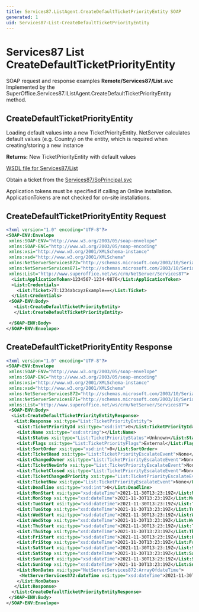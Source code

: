 ```yaml
---
title: Services87.ListAgent.CreateDefaultTicketPriorityEntity SOAP
generated: 1
uid: Services87-List-CreateDefaultTicketPriorityEntity
---
```


# Services87 List CreateDefaultTicketPriorityEntity

SOAP request and response examples **Remote/Services87/List.svc**
Implemented by the <see cref="M:SuperOffice.Services87.IListAgent.CreateDefaultTicketPriorityEntity">SuperOffice.Services87.IListAgent.CreateDefaultTicketPriorityEntity</see> method.

## CreateDefaultTicketPriorityEntity

Loading default values into a new TicketPriorityEntity.
NetServer calculates default values (e.g. Country) on the entity, which is required when creating/storing a new instance


**Returns:** New TicketPriorityEntity with default values


[WSDL file for Services87/List](../Services87-List.md)

Obtain a ticket from the [Services87/SoPrincipal.svc](../SoPrincipal/index.md)

Application tokens must be specified if calling an Online installation. ApplicationTokens are not checked for on-site installations.

## CreateDefaultTicketPriorityEntity Request

```xml
<?xml version="1.0" encoding="UTF-8"?>
<SOAP-ENV:Envelope
 xmlns:SOAP-ENV="http://www.w3.org/2003/05/soap-envelope"
 xmlns:SOAP-ENC="http://www.w3.org/2003/05/soap-encoding"
 xmlns:xsi="http://www.w3.org/2001/XMLSchema-instance"
 xmlns:xsd="http://www.w3.org/2001/XMLSchema"
 xmlns:NetServerServices872="http://schemas.microsoft.com/2003/10/Serialization/Arrays"
 xmlns:NetServerServices871="http://schemas.microsoft.com/2003/10/Serialization/"
 xmlns:List="http://www.superoffice.net/ws/crm/NetServer/Services87">
  <List:ApplicationToken>1234567-1234-9876</List:ApplicationToken>
  <List:Credentials>
    <List:Ticket>7T:1234abcxyzExample==</List:Ticket>
  </List:Credentials>
 <SOAP-ENV:Body>
   <List:CreateDefaultTicketPriorityEntity>
   </List:CreateDefaultTicketPriorityEntity>

 </SOAP-ENV:Body>
</SOAP-ENV:Envelope>

```


## CreateDefaultTicketPriorityEntity Response

```xml
<?xml version="1.0" encoding="UTF-8"?>
<SOAP-ENV:Envelope
 xmlns:SOAP-ENV="http://www.w3.org/2003/05/soap-envelope"
 xmlns:SOAP-ENC="http://www.w3.org/2003/05/soap-encoding"
 xmlns:xsi="http://www.w3.org/2001/XMLSchema-instance"
 xmlns:xsd="http://www.w3.org/2001/XMLSchema"
 xmlns:NetServerServices872="http://schemas.microsoft.com/2003/10/Serialization/Arrays"
 xmlns:NetServerServices871="http://schemas.microsoft.com/2003/10/Serialization/"
 xmlns:List="http://www.superoffice.net/ws/crm/NetServer/Services87">
 <SOAP-ENV:Body>
  <List:CreateDefaultTicketPriorityEntityResponse>
   <List:Response xsi:type="List:TicketPriorityEntity">
    <List:TicketPriorityId xsi:type="xsd:int">0</List:TicketPriorityId>
    <List:Name xsi:type="xsd:string"></List:Name>
    <List:Status xsi:type="List:TicketPriorityStatus">Unknown</List:Status>
    <List:Flags xsi:type="List:TicketPriorityFlags">External</List:Flags>
    <List:SortOrder xsi:type="xsd:int">0</List:SortOrder>
    <List:TicketRead xsi:type="List:TicketPriorityEscalateEvent">None</List:TicketRead>
    <List:ChangedOwner xsi:type="List:TicketPriorityEscalateEvent">None</List:ChangedOwner>
    <List:TicketNewinfo xsi:type="List:TicketPriorityEscalateEvent">None</List:TicketNewinfo>
    <List:TicketClosed xsi:type="List:TicketPriorityEscalateEvent">None</List:TicketClosed>
    <List:TicketChangedPriority xsi:type="List:TicketPriorityEscalateEvent">None</List:TicketChangedPriority>
    <List:TicketNew xsi:type="List:TicketPriorityEscalateEvent">None</List:TicketNew>
    <List:Deadline xsi:type="xsd:int">0</List:Deadline>
    <List:MonStart xsi:type="xsd:dateTime">2021-11-30T13:23:19Z</List:MonStart>
    <List:MonStop xsi:type="xsd:dateTime">2021-11-30T13:23:19Z</List:MonStop>
    <List:TueStart xsi:type="xsd:dateTime">2021-11-30T13:23:19Z</List:TueStart>
    <List:TueStop xsi:type="xsd:dateTime">2021-11-30T13:23:19Z</List:TueStop>
    <List:WedStart xsi:type="xsd:dateTime">2021-11-30T13:23:19Z</List:WedStart>
    <List:WedStop xsi:type="xsd:dateTime">2021-11-30T13:23:19Z</List:WedStop>
    <List:ThuStart xsi:type="xsd:dateTime">2021-11-30T13:23:19Z</List:ThuStart>
    <List:ThuStop xsi:type="xsd:dateTime">2021-11-30T13:23:19Z</List:ThuStop>
    <List:FriStart xsi:type="xsd:dateTime">2021-11-30T13:23:19Z</List:FriStart>
    <List:FriStop xsi:type="xsd:dateTime">2021-11-30T13:23:19Z</List:FriStop>
    <List:SatStart xsi:type="xsd:dateTime">2021-11-30T13:23:19Z</List:SatStart>
    <List:SatStop xsi:type="xsd:dateTime">2021-11-30T13:23:19Z</List:SatStop>
    <List:SunStart xsi:type="xsd:dateTime">2021-11-30T13:23:19Z</List:SunStart>
    <List:SunStop xsi:type="xsd:dateTime">2021-11-30T13:23:19Z</List:SunStop>
    <List:NonDates xsi:type="NetServerServices872:ArrayOfdateTime">
     <NetServerServices872:dateTime xsi:type="xsd:dateTime">2021-11-30T13:23:19Z</NetServerServices872:dateTime>
    </List:NonDates>
   </List:Response>
  </List:CreateDefaultTicketPriorityEntityResponse>
 </SOAP-ENV:Body>
</SOAP-ENV:Envelope>

```

